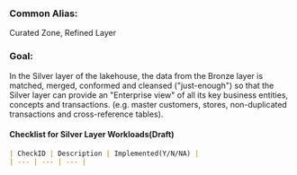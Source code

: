 ### Common Alias: 
Curated Zone, Refined Layer

### Goal: 
In the Silver layer of the lakehouse, the data from the Bronze layer is matched, merged, conformed and cleansed ("just-enough") so that the Silver layer can provide an "Enterprise view" of all its key business entities, concepts and transactions. (e.g. master customers, stores, non-duplicated transactions and cross-reference tables).

#### Checklist for Silver Layer Workloads(Draft)
``` markdown
| CheckID | Description | Implemented(Y/N/NA) |
| --- | --- | --- |

```